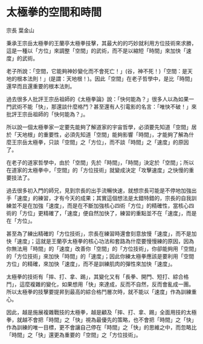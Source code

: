 # 太極拳的空間和時間

宗長
葉金山

秉承王宗岳太極拳的王蘭亭太極拳技擊，其最大的的巧妙就利用方位技術來求勝，這是一種以「方位」來調整「空間」的武術，而不是以縮短「時間」來加快「速度」的武術。

老子所說：「空間，它能夠神妙變化而不會死亡！」(谷，神不死！)「空間：是天地的根本法則！」(是謂：天地根！)。因此「空間」在老子哲學中，是比「時間」還早而且還重要的根本法則。

過去很多人批評王宗岳祖師的《太極拳論》說：「快何能為？」很多人以為如果一門武術不能「快」，那還談什麼格鬥？甚至還有人引電影的名言：「唯快不破！」來批評王宗岳祖師的「快何能為？」。

所以說一個太極拳家一定要先能夠了解道家的宇宙哲學，必須要先知道「空間」居於「天地根」的重要性，必須先知道「空間」能夠影響「時間」，才能夠了解為什麼王宗岳太極拳，只談「空間」之「方位」，而不談「時間」之「速度」的原因了。

在老子的道家哲學中，由於「空間」先於「時間」，「時間」決定於「空間」；所以在道家的太極拳中，「空間」的「方位技術」就變成決定「攻擊速度」之快慢的重要技法了。

過去很多初入門的師兄，見到宗長的出手流暢快速，就想宗長可能是不停地加強出手「速度」的練習，才有今天的成果；其實這個想法是太錯特錯的，宗長的自我訓練並不是在加強「速度」，而是在不斷加強核心四術「方位」的精確性，當核心四術的「方位」更精確了，「速度」便自然加快了，練習的重點並不在「速度」，而是在「方位」。

甚至為了練出精確的「方位技術」，宗長在練習時還會刻意放慢「速度」，而不是加快「速度」；這就是王蘭亭太極拳的核心功法和套路為什麼要慢慢練的原因，因為你無法用「時間」的「速度」改善你「空間」的「方位技術」，你卻能夠用「空間」的「方位技術」來加快「時間」的「速度」；因此你練太極拳應該是要利用「空間方位」的精確，來加快「速度」，而不是訓練肌肉的彈性來加快「速度」。

太極拳的技術有「摔、打、拿、踢」，其變化又有「長拳、開門、短打、綜合格鬥」，這麼複雜的變化，如果想用「快」來達成，反而不自然，反而會亂成一團。所以太極拳的技擊要提昇到最高的綜合格鬥層次時，就不能以「速度」作為訓練重心。

因此，越是施展複雜戰技的太極拳，越是顧及「摔、打、拿、踢」全面用技的太極拳，就越不會把「時間」之「快」視為最優先的策略，也不會把「時間」之「快」作為訓練的唯一目標，更不會讓自己停在「時間」之「快」的思維之中，而忽略比「時間」之「快」還更為重要的「空間」之「方位技術」。